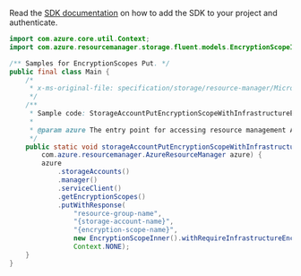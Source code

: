 Read the [SDK documentation](https://github.com/Azure/azure-sdk-for-java/blob/azure-resourcemanager_2.10.0/sdk/resourcemanager/azure-resourcemanager/README.md) on how to add the SDK to your project and authenticate.

```java
import com.azure.core.util.Context;
import com.azure.resourcemanager.storage.fluent.models.EncryptionScopeInner;

/** Samples for EncryptionScopes Put. */
public final class Main {
    /*
     * x-ms-original-file: specification/storage/resource-manager/Microsoft.Storage/stable/2021-04-01/examples/StorageAccountPutEncryptionScopeWithInfrastructureEncryption.json
     */
    /**
     * Sample code: StorageAccountPutEncryptionScopeWithInfrastructureEncryption.
     *
     * @param azure The entry point for accessing resource management APIs in Azure.
     */
    public static void storageAccountPutEncryptionScopeWithInfrastructureEncryption(
        com.azure.resourcemanager.AzureResourceManager azure) {
        azure
            .storageAccounts()
            .manager()
            .serviceClient()
            .getEncryptionScopes()
            .putWithResponse(
                "resource-group-name",
                "{storage-account-name}",
                "{encryption-scope-name}",
                new EncryptionScopeInner().withRequireInfrastructureEncryption(true),
                Context.NONE);
    }
}
```
